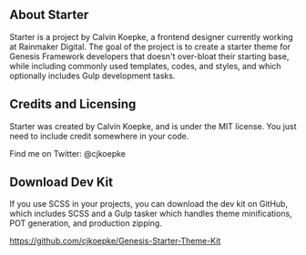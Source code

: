 ## About Starter

Starter is a project by Calvin Koepke, a frontend designer currently working at Rainmaker Digital.
The goal of the project is to create a starter theme for Genesis Framework developers that doesn't over-bloat
their starting base, while including commonly used templates, codes, and styles, and which optionally includes Gulp development tasks.

## Credits and Licensing
Starter was created by Calvin Koepke, and is under the MIT license. You just need to include credit somewhere in your code.

Find me on Twitter: @cjkoepke

## Download Dev Kit
If you use SCSS in your projects, you can download the dev kit on GitHub, which includes SCSS and a Gulp tasker
which handles theme minifications, POT generation, and production zipping.

https://github.com/cjkoepke/Genesis-Starter-Theme-Kit